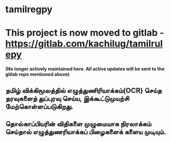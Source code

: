 # tamilregpy

# This project is now moved to gitlab - https://gitlab.com/kachilug/tamilrulepy

**(No longer actively maintained here. All active updates will be sent to the gitlab repo mentioned above)**


## தமிழ் விக்கிமூலத்தில் எழுத்துணிரியாக்கம்(OCR) செய்த தரவுகளைத் துப்புரவு செய்ய, இக்கூட்டுமுயற்சி மேற்கொள்ளப்படுகிறது.
## தொல்காப்பியரின் விதிகளை முழுமையாக நிரலாக்கம் செய்தால் எழுத்துணரியாக்கப் பிழைகளைக் களைய முடியும்.
